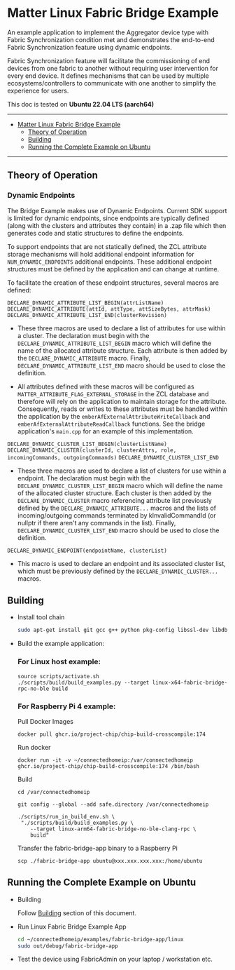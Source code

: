 # Matter Linux Fabric Bridge Example

An example application to implement the Aggregator device type with Fabric
Synchronization condition met and demonstrates the end-to-end Fabric
Synchronization feature using dynamic endpoints.

Fabric Synchronization feature will facilitate the commissioning of end devices
from one fabric to another without requiring user intervention for every end
device. It defines mechanisms that can be used by multiple
ecosystems/controllers to communicate with one another to simplify the
experience for users.

This doc is tested on **Ubuntu 22.04 LTS (aarch64)**

<hr>

-   [Matter Linux Fabric Bridge Example](#matter-linux-fabric-bridge-example)
    -   [Theory of Operation](#theory-of-operation)
    -   [Building](#building)
    -   [Running the Complete Example on Ubuntu](#running-the-complete-example-on-ubuntu)

<hr>

## Theory of Operation

### Dynamic Endpoints

The Bridge Example makes use of Dynamic Endpoints. Current SDK support is
limited for dynamic endpoints, since endpoints are typically defined (along with
the clusters and attributes they contain) in a .zap file which then generates
code and static structures to define the endpoints.

To support endpoints that are not statically defined, the ZCL attribute storage
mechanisms will hold additional endpoint information for `NUM_DYNAMIC_ENDPOINTS`
additional endpoints. These additional endpoint structures must be defined by
the application and can change at runtime.

To facilitate the creation of these endpoint structures, several macros are
defined:

`DECLARE_DYNAMIC_ATTRIBUTE_LIST_BEGIN(attrListName)`
`DECLARE_DYNAMIC_ATTRIBUTE(attId, attType, attSizeBytes, attrMask)`
`DECLARE_DYNAMIC_ATTRIBUTE_LIST_END(clusterRevision)`

-   These three macros are used to declare a list of attributes for use within a
    cluster. The declaration must begin with the
    `DECLARE_DYNAMIC_ATTRIBUTE_LIST_BEGIN` macro which will define the name of
    the allocated attribute structure. Each attribute is then added by the
    `DECLARE_DYNAMIC_ATTRIBUTE` macro. Finally,
    `DECLARE_DYNAMIC_ATTRIBUTE_LIST_END` macro should be used to close the
    definition.

-   All attributes defined with these macros will be configured as
    `MATTER_ATTRIBUTE_FLAG_EXTERNAL_STORAGE` in the ZCL database and therefore
    will rely on the application to maintain storage for the attribute.
    Consequently, reads or writes to these attributes must be handled within the
    application by the `emberAfExternalAttributeWriteCallback` and
    `emberAfExternalAttributeReadCallback` functions. See the bridge
    application's `main.cpp` for an example of this implementation.

`DECLARE_DYNAMIC_CLUSTER_LIST_BEGIN(clusterListName)`
`DECLARE_DYNAMIC_CLUSTER(clusterId, clusterAttrs, role, incomingCommands, outgoingCommands)`
`DECLARE_DYNAMIC_CLUSTER_LIST_END`

-   These three macros are used to declare a list of clusters for use within a
    endpoint. The declaration must begin with the
    `DECLARE_DYNAMIC_CLUSTER_LIST_BEGIN` macro which will define the name of the
    allocated cluster structure. Each cluster is then added by the
    `DECLARE_DYNAMIC_CLUSTER` macro referencing attribute list previously
    defined by the `DECLARE_DYNAMIC_ATTRIBUTE...` macros and the lists of
    incoming/outgoing commands terminated by kInvalidCommandId (or nullptr if
    there aren't any commands in the list). Finally,
    `DECLARE_DYNAMIC_CLUSTER_LIST_END` macro should be used to close the
    definition.

`DECLARE_DYNAMIC_ENDPOINT(endpointName, clusterList)`

-   This macro is used to declare an endpoint and its associated cluster list,
    which must be previously defined by the `DECLARE_DYNAMIC_CLUSTER...` macros.

## Building

-   Install tool chain

    ```sh
    sudo apt-get install git gcc g++ python pkg-config libssl-dev libdbus-1-dev libglib2.0-dev ninja-build python3-venv python3-dev unzip
    ```

-   Build the example application:

    ### For Linux host example:

    ```
    source scripts/activate.sh
    ./scripts/build/build_examples.py --target linux-x64-fabric-bridge-rpc-no-ble build
    ```

    ### For Raspberry Pi 4 example:

    Pull Docker Images

    ```
    docker pull ghcr.io/project-chip/chip-build-crosscompile:174
    ```

    Run docker

    ```
    docker run -it -v ~/connectedhomeip:/var/connectedhomeip ghcr.io/project-chip/chip-build-crosscompile:174 /bin/bash
    ```

    Build

    ```
    cd /var/connectedhomeip

    git config --global --add safe.directory /var/connectedhomeip

    ./scripts/run_in_build_env.sh \
     "./scripts/build/build_examples.py \
        --target linux-arm64-fabric-bridge-no-ble-clang-rpc \
        build"
    ```

    Transfer the fabric-bridge-app binary to a Raspberry Pi

    ```
    scp ./fabric-bridge-app ubuntu@xxx.xxx.xxx.xxx:/home/ubuntu
    ```

## Running the Complete Example on Ubuntu

-   Building

    Follow [Building](#building) section of this document.

-   Run Linux Fabric Bridge Example App

    ```sh
    cd ~/connectedhomeip/examples/fabric-bridge-app/linux
    sudo out/debug/fabric-bridge-app
    ```

-   Test the device using FabricAdmin on your laptop / workstation etc.
